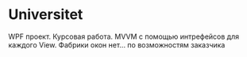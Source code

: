 # Universitet
WPF проект.
Курсовая работа.
MVVM с помощью интрефейсов для каждого View.
Фабрики окон нет... по возможностям заказчика
